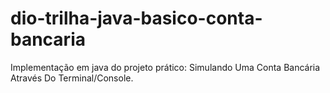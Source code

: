 # dio-trilha-java-basico-conta-bancaria
Implementação em java do projeto prático: Simulando Uma Conta Bancária Através Do Terminal/Console.
